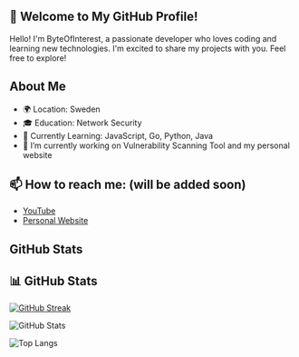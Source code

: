 ## 👋 Welcome to My GitHub Profile!

Hello! I'm ByteOfInterest, a passionate developer who loves coding and learning new technologies. I'm excited to share my projects with you. Feel free to explore!

## About Me
- 🌍 Location: Sweden
- 🎓 Education: Network Security
- 🌱 Currently Learning: JavaScript, Go, Python, Java
- 🔭 I’m currently working on Vulnerability Scanning Tool and my personal website

## 📫 How to reach me: (will be added soon)
- [YouTube]()
- [Personal Website]()

## GitHub Stats

## 📊 GitHub Stats

[![GitHub Streak](https://streak-stats.demolab.com/?user=ByteOfInterest&theme=vue-dark&hide_border=true)](https://git.io/streak-stats)

![GitHub Stats](https://github-readme-stats.vercel.app/api?username=ByteOfInterest&show_icons=true&theme=vue-dark)

![Top Langs](https://github-readme-stats.vercel.app/api/top-langs/?username=ByteOfInterest&layout=compact&theme=vue-dark)

<!--
**ByteOfInterest/ByteOfInterest** is a ✨ _special_ ✨ repository because its `README.md` (this file) appears on your GitHub profile.

Here are some ideas to get you started:

- 🔭 I’m currently working on ...
- 🌱 I’m currently learning ...
- 👯 I’m looking to collaborate on ...
- 🤔 I’m looking for help with ...
- 💬 Ask me about ...
- 📫 How to reach me: ...
- 😄 Pronouns: ...
- ⚡ Fun fact: ...
-->
